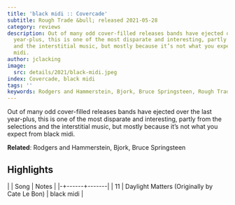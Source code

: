 ```yaml
---
title: 'black midi :: Covercade'
subtitle: Rough Trade &bull; released 2021-05-28
category: reviews
description: Out of many odd cover-filled releases bands have ejected over the last
  year-plus, this is one of the most disparate and interesting, partly from the selections
  and the interstitial music, but mostly because it’s not what you expect from black
  midi.
author: jclacking
image:
  src: details/2021/black-midi.jpeg
index: Covercade, black midi
tags: ''
keywords: Rodgers and Hammerstein, Bjork, Bruce Springsteen, Rough Trade
---
```

Out of many odd cover-filled releases bands have ejected over the last year-plus, this is one of the most disparate and interesting, partly from the selections and the interstitial music, but mostly because it’s not what you expect from black midi.<!--more-->

**Related**: Rodgers and Hammerstein, Bjork, Bruce Springsteen

## Highlights

| | Song | Notes |
|-+------+-------|
| 11 | Daylight Matters (Originally by Cate Le Bon) | black midi |

